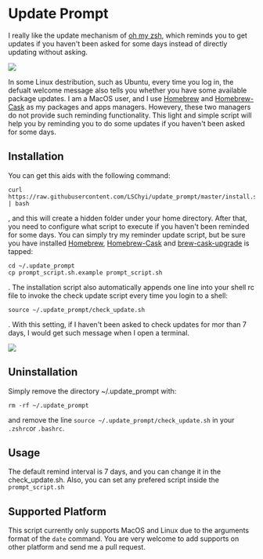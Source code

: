 # Update Prompt
I really like the update mechanism of [oh my zsh](https://github.com/robbyrussell/oh-my-zsh), which reminds you to get updates if you haven't been asked for some days instead of directly updating without asking.

![](https://i.imgur.com/I0QFr23.jpg)

In some Linux destribution, such as Ubuntu, every time you log in, the defualt welcome message also tells you whether you have some available package updates. I am a MacOS user, and I use [Homebrew](https://brew.sh/index_zh-tw.html) and [Homebrew-Cask](https://caskroom.github.io) as my packages and apps managers. Howevery, these two managers do not provide such reminding functionality. This light and simple script will help you by reminding you to do some updates if you haven't been asked for some days.

## Installation
You can get this aids with the following command:

	curl https://raw.githubusercontent.com/LSChyi/update_prompt/master/install.sh | bash
	
, and this will create a hidden folder under your home directory. After that, you need to configure what script to execute if you haven't been reminded for some days. You can simply try my reminder update script, but be sure you have installed [Homebrew](https://brew.sh/index_zh-tw.html), [Homebrew-Cask](https://caskroom.github.io) and [brew-cask-upgrade](https://github.com/buo/homebrew-cask-upgrade) is tapped:

	cd ~/.update_prompt
	cp prompt_script.sh.example prompt_script.sh

. The installation script also automatically appends one line into your shell rc file to invoke the check update script every time you login to a shell:

    source ~/.update_prompt/check_update.sh

. With this setting, if I haven't been asked to check updates for mor than 7 days, I would get such message when I open a terminal.

![](https://i.imgur.com/WTiiaiR.png)
	
## Uninstallation
Simply remove the directory ~/.update_prompt with:
	
	rm -rf ~/.update_prompt

and remove the line `source ~/.update_prompt/check_update.sh` in your `.zshrc`or `.bashrc`.

## Usage
The default remind interval is 7 days, and you can change it in the check_update.sh. Also, you can set any prefered script inside the `prompt_script.sh`

## Supported Platform
This script currently only supports MacOS and Linux due to the arguments format of the `date` command. You are very welcome to add supports on other platform and send me a pull request.
